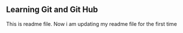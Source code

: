 ## Learning Git and Git Hub
This is readme file.
Now i am updating my readme file for the first time
